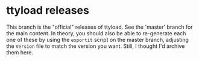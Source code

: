 ttyload releases
================

This branch is the "official" releases of ttyload.  See the 'master'
branch for the main content.  In theory, you should also be able to
re-generate each one of these by using the `exportit` script on the
master branch, adjusting the `Version` file to match the version you
want.  Still, I thought I'd archive them here.